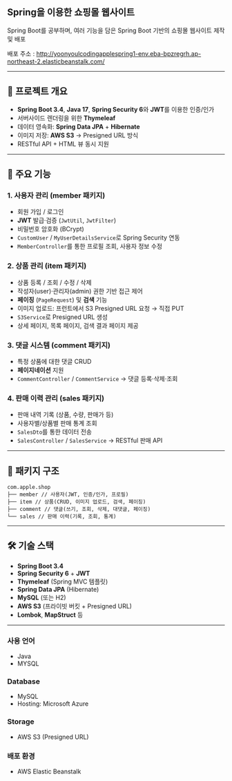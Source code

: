 ## Spring을 이용한 쇼핑몰 웹사이트
Spring Boot를 공부하며, 여러 기능을 담은 Spring Boot 기반의 쇼핑몰 웹사이트 제작 및 배포

배포 주소 : http://yoonyoulcodingapplespring1-env.eba-bpzregrh.ap-northeast-2.elasticbeanstalk.com/

---

## 🚀 프로젝트 개요

- **Spring Boot 3.4**, **Java 17**, **Spring Security 6**와 **JWT**를 이용한 인증/인가  
- 서버사이드 렌더링을 위한 **Thymeleaf**  
- 데이터 영속화: **Spring Data JPA** + **Hibernate**  
- 이미지 저장: **AWS S3** → Presigned URL 방식  
- RESTful API + HTML 뷰 동시 지원  

---

## 🌟 주요 기능

### 1. 사용자 관리 (member 패키지)
- 회원 가입 / 로그인  
- **JWT** 발급·검증 (`JwtUtil`, `JwtFilter`)  
- 비밀번호 암호화 (BCrypt)  
- `CustomUser` / `MyUserDetailsService`로 Spring Security 연동  
- `MemberController`를 통한 프로필 조회, 사용자 정보 수정  

### 2. 상품 관리 (item 패키지)
- 상품 등록 / 조회 / 수정 / 삭제  
- 작성자(user)·관리자(admin) 권한 기반 접근 제어  
- **페이징** (`PageRequest`) 및 **검색** 기능  
- 이미지 업로드: 프런트에서 S3 Presigned URL 요청 → 직접 PUT  
- `S3Service`로 Presigned URL 생성  
- 상세 페이지, 목록 페이지, 검색 결과 페이지 제공  

### 3. 댓글 시스템 (comment 패키지)
- 특정 상품에 대한 댓글 CRUD  
- **페이지네이션** 지원  
- `CommentController` / `CommentService` → 댓글 등록·삭제·조회  

### 4. 판매 이력 관리 (sales 패키지)
- 판매 내역 기록 (상품, 수량, 판매가 등)  
- 사용자별/상품별 판매 통계 조회  
- `SalesDto`를 통한 데이터 전송  
- `SalesController` / `SalesService` → RESTful 판매 API  

---

<!--
### 구현한 기능
- pagnation
- 검색 기능 (Full Text Index)
- 세션 로그인
- JWT 로그인
- 테스트 코드
-->

## 📂 패키지 구조
```text
com.apple.shop
├── member // 사용자(JWT, 인증/인가, 프로필)
├── item // 상품(CRUD, 이미지 업로드, 검색, 페이징)
├── comment // 댓글(쓰기, 조회, 삭제, 대댓글, 페이징)
└── sales // 판매 이력(기록, 조회, 통계)
```
---

## 🛠 기술 스택

- **Spring Boot 3.4**  
- **Spring Security 6** + **JWT**  
- **Thymeleaf** (Spring MVC 템플릿)  
- **Spring Data JPA** (Hibernate)  
- **MySQL** (또는 H2)  
- **AWS S3** (프라이빗 버킷 + Presigned URL)  
- **Lombok**, **MapStruct** 등  

---

### 사용 언어
- Java
- MYSQL

### Database
- MySQL
- Hosting: Microsoft Azure

### Storage
- AWS S3 (Presigned URL)

### 배포 환경
- AWS Elastic Beanstalk

